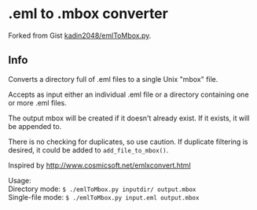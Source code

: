 # .eml to .mbox converter

Forked from Gist [kadin2048/emlToMbox.py](https://gist.github.com/kadin2048/c332a572a388acc22d56).

## Info
Converts a directory full of .eml files to a single Unix "mbox" file.

Accepts as input either an individual .eml file or a directory containing one
or more .eml files.

The output mbox will be created if it doesn't already exist.  If it exists,
it will be appended to.

There is no checking for duplicates, so use caution.
If duplicate filtering is desired, it could be added to `add_file_to_mbox()`.

Inspired by http://www.cosmicsoft.net/emlxconvert.html

Usage:  
Directory mode: `$ ./emlToMbox.py inputdir/ output.mbox`  
Single-file mode: `$ ./emlToMbox.py input.eml output.mbox`  
